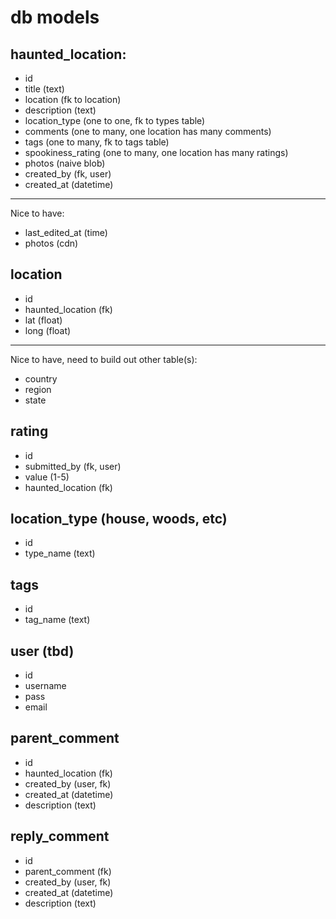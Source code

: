 # db models

## haunted_location:
- id
- title (text)
- location (fk to location)
- description (text)
- location_type (one to one, fk to types table)
- comments (one to many, one location has many comments)
- tags (one to many, fk to tags table)
- spookiness_rating (one to many, one location has many ratings)
- photos (naive blob)
- created_by (fk, user)
- created_at (datetime)
---
Nice to have:

- last_edited_at (time)
- photos (cdn)

## location
- id
- haunted_location (fk)
- lat (float)
- long (float)
---
Nice to have, need to build out other table(s):

- country
- region
- state

## rating
- id
- submitted_by (fk, user)
- value (1-5)
- haunted_location (fk)

## location_type (house, woods, etc)
- id
- type_name (text)

## tags
- id
- tag_name (text)

## user (tbd)
- id
- username
- pass
- email

## parent_comment
- id
- haunted_location (fk)
- created_by (user, fk)
- created_at (datetime)
- description (text)

## reply_comment
- id
- parent_comment (fk)
- created_by (user, fk)
- created_at (datetime)
- description (text)
